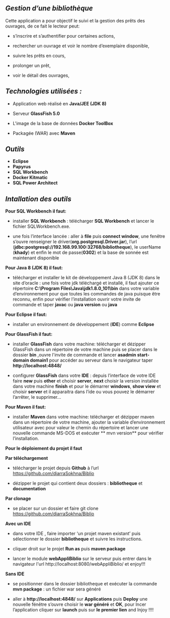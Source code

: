 _Gestion d’une bibliothèque_
--------

Cette application a pour objectif le suivi et la gestion des prêts des ouvrages, de ce fait le lecteur peut:

* s’inscrire et s’authentifier pour certaines actions,

* rechercher un ouvrage et voir le nombre d’exemplaire disponible,

* suivre les prêts en cours,

* prolonger un prêt,

* voir le détail des ouvrages,

_Technologies utilisées :_
-----

* Application web réalisé en **Java/JEE (JDK 8)**

* Serveur **GlassFish 5.0**

* L'image de la base de données **Docker ToolBox**

* Packagée (WAR) avec **Maven**

_Outils_
----

* **Eclipse**
* **Papyrus**
* **SQL Workbench**
* **Docker Kitmatic**
* **SQL Power Architect**

_Intallation des outils_
----

**Pour SQL Workbench il faut:**

* installer **SQL Workbench** : télécharger **SQL Workbench** et lancer le fichier SQLWorkbench.exe.

* une fois l’interface lancée : aller à **file** puis **connect window**, une fenêtre s’ouvre renseigner le driver(**org.postgresql.Driver.jar**), l’url (**jdbc:postgresql://192.168.99.100:32768/bibliotheque**), le userName (**khady**) et enfin le mot de passe(**0302**) et la base de sonnée est maintenant disponible 

**Pour Java 8 (JDK 8) il faut:**

* télécharger et installer le kit de développement Java 8 (JDK 8) dans le site d’oracle : une fois votre jdk téléchargé et installé, il faut ajouter ce répertoire __C:\Program Files\Java\jdk1.8.0_101\bin__ dans votre variable d’environnement pour que toutes les commandes de java puisque être reconnu, enfin pour vérifier l’installation ouvrir votre invite de commande et taper **javac** ou  **java version** ou  **java**

**Pour Eclipse il faut:**

*  installer un environnement de développement (**IDE**) comme **Eclipse** 

**Pour GlassFish il faut:**

* installer **GlassFish** dans votre machine: télécharger et dézipper GlassFish dans un répertoire de votre machine puis se placer dans le dossier **bin** ,ouvre l'invite de commande et lancer **asadmin start-domain domain1** pour accéder au serveur dans le navigateur taper **http://localhost:4848/**

* configurer **GlassFish** dans votre **IDE** : depuis l’interface de votre IDE faire **new** puis **other** et choisir **server**, **next** choisir la version installée dans votre machine **finish** et pour le démarrer **windows**, **show view** et choisir **server** et il apparaitra dans l’ide ou vous pouvez le démarrer l’arrêter, le supprimer…

**Pour Maven il faut:**

* installer **Maven** dans votre machine: télécharger et dézipper maven dans un répertoire de votre machine, ajouter la variable d’environnement utilisateur avec pour valeur le chemin du répertoire et lancer une nouvelle commande MS-DOS et exécuter ** mvn version** pour vérifier l’installation.
 
**Pour le déploiement du projet il faut**

**Par téléchargement**

* télécharger le projet depuis **Github** à l’url https://github.com/diarraSokhna/Biblio

* dézipper le projet qui contient deux dossiers : **bibliotheque** et **documentation**

**Par clonage**

* se placer sur un dossier et faire git clone https://github.com/diarraSokhna/Biblio

**Avec un IDE**

* dans votre IDE , faire importer ‘un projet maven existant’ puis sélectionner le dossier **bibliotheque** et suivre les instructions. 

* cliquer droit sur le projet **Run as** puis **maven package**

* lancer le module **webAppliBiblio** sur le serveur puis entrer dans le navigateur l'url http://localhost:8080/webAppliBiblio/ et enjoy!!!

**Sans IDE**

* se positionner dans le dossier bibliotheque et exécuter la commande **mvn package** : un fichier war sera généré 

* aller à **http://localhost:4848/** sur **Applications** puis **Deploy** une nouvelle fénêtre s’ouvre  choisir le **war généré** et **OK**, pour lncer l’application cliquer sur **launch** puis sur **le premier lien** and Injoy !!!!

